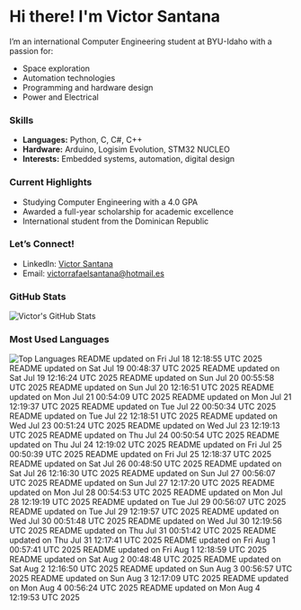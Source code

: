 # Hi there! I'm Victor Santana

I’m an international Computer Engineering student at BYU-Idaho with a passion for:
- Space exploration
- Automation technologies
- Programming and hardware design
- Power and Electrical

### Skills
- **Languages:** Python, C, C#, C++
- **Hardware:** Arduino, Logisim Evolution, STM32 NUCLEO
- **Interests:** Embedded systems, automation, digital design

### Current Highlights
- Studying Computer Engineering with a 4.0 GPA
- Awarded a full-year scholarship for academic excellence
- International student from the Dominican Republic

### Let’s Connect!
- LinkedIn: [Victor Santana](www.linkedin.com/in/victorrafaelsantana)
- Email: victorrafaelsantana@hotmail.es

### GitHub Stats
![Victor's GitHub Stats](https://github-readme-stats.vercel.app/api?username=vrsp05&show_icons=true&theme=tokyonight)

### Most Used Languages
![Top Languages](https://github-readme-stats.vercel.app/api/top-langs/?username=vrsp05&layout=compact&theme=tokyonight)
README updated on Fri Jul 18 12:18:55 UTC 2025
README updated on Sat Jul 19 00:48:37 UTC 2025
README updated on Sat Jul 19 12:16:24 UTC 2025
README updated on Sun Jul 20 00:55:58 UTC 2025
README updated on Sun Jul 20 12:16:51 UTC 2025
README updated on Mon Jul 21 00:54:09 UTC 2025
README updated on Mon Jul 21 12:19:37 UTC 2025
README updated on Tue Jul 22 00:50:34 UTC 2025
README updated on Tue Jul 22 12:18:51 UTC 2025
README updated on Wed Jul 23 00:51:24 UTC 2025
README updated on Wed Jul 23 12:19:13 UTC 2025
README updated on Thu Jul 24 00:50:54 UTC 2025
README updated on Thu Jul 24 12:19:02 UTC 2025
README updated on Fri Jul 25 00:50:39 UTC 2025
README updated on Fri Jul 25 12:18:37 UTC 2025
README updated on Sat Jul 26 00:48:50 UTC 2025
README updated on Sat Jul 26 12:16:30 UTC 2025
README updated on Sun Jul 27 00:56:07 UTC 2025
README updated on Sun Jul 27 12:17:20 UTC 2025
README updated on Mon Jul 28 00:54:53 UTC 2025
README updated on Mon Jul 28 12:19:19 UTC 2025
README updated on Tue Jul 29 00:56:07 UTC 2025
README updated on Tue Jul 29 12:19:57 UTC 2025
README updated on Wed Jul 30 00:51:48 UTC 2025
README updated on Wed Jul 30 12:19:56 UTC 2025
README updated on Thu Jul 31 00:51:42 UTC 2025
README updated on Thu Jul 31 12:17:41 UTC 2025
README updated on Fri Aug  1 00:57:41 UTC 2025
README updated on Fri Aug  1 12:18:59 UTC 2025
README updated on Sat Aug  2 00:48:48 UTC 2025
README updated on Sat Aug  2 12:16:50 UTC 2025
README updated on Sun Aug  3 00:56:57 UTC 2025
README updated on Sun Aug  3 12:17:09 UTC 2025
README updated on Mon Aug  4 00:56:24 UTC 2025
README updated on Mon Aug  4 12:19:53 UTC 2025
